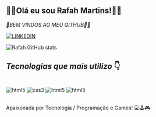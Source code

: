 
## 🙋‍♀️Olá eu sou Rafah Martins!💁‍♀️
_💖BEM VINDOS AO MEU GITHUB🥰😘_

[![LINKEDIN](	https://img.shields.io/badge/LinkedIn-0077B5?style=for-the-badge&logo=linkedin&logoColor=white)](https://www.linkedin.com/in/rafaela-martins)

![Rafah GitHub stats](https://github-readme-stats.vercel.app/api?username=rafahmartinsdev&show_icons=true&theme=radical)

## *Tecnologias que mais utilizo* 👇

<div style="display: inline_block"><br/>
<img align="center"alt="html5"src="https://img.shields.io/badge/HTML5-E34F26?style=for-the-badge&logo=html5&logoColor=white"/>
<img align="center"alt="css3"src="https://img.shields.io/badge/CSS3-1572B6?style=for-the-badge&logo=css3&logoColor=white"/>
<img align="center"alt="html5"src="https://img.shields.io/badge/JavaScript-F7DF1E?style=for-the-badge&logo=javascript&logoColor=black"/>
<img align="center"alt="html5"src="https://img.shields.io/badge/MySQL-00000F?style=for-the-badge&logo=mysql&logoColor=white"/>
</div><br/>

Apaixonada por Tecnologia / Programação e Games! 💻🕹️🎮
